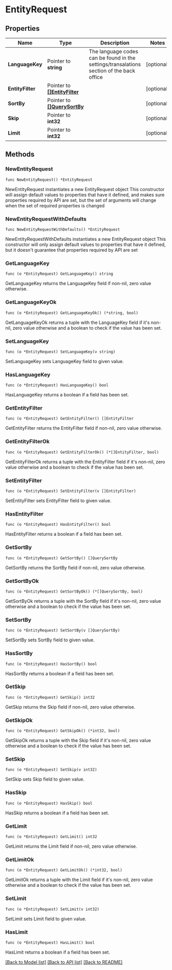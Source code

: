 # EntityRequest

## Properties

Name | Type | Description | Notes
------------ | ------------- | ------------- | -------------
**LanguageKey** | Pointer to **string** | The language codes can be found in the settings/transalations section of the back office | [optional] 
**EntityFilter** | Pointer to [**[]EntityFilter**](EntityFilter.md) |  | [optional] 
**SortBy** | Pointer to [**[]QuerySortBy**](QuerySortBy.md) |  | [optional] 
**Skip** | Pointer to **int32** |  | [optional] 
**Limit** | Pointer to **int32** |  | [optional] 

## Methods

### NewEntityRequest

`func NewEntityRequest() *EntityRequest`

NewEntityRequest instantiates a new EntityRequest object
This constructor will assign default values to properties that have it defined,
and makes sure properties required by API are set, but the set of arguments
will change when the set of required properties is changed

### NewEntityRequestWithDefaults

`func NewEntityRequestWithDefaults() *EntityRequest`

NewEntityRequestWithDefaults instantiates a new EntityRequest object
This constructor will only assign default values to properties that have it defined,
but it doesn't guarantee that properties required by API are set

### GetLanguageKey

`func (o *EntityRequest) GetLanguageKey() string`

GetLanguageKey returns the LanguageKey field if non-nil, zero value otherwise.

### GetLanguageKeyOk

`func (o *EntityRequest) GetLanguageKeyOk() (*string, bool)`

GetLanguageKeyOk returns a tuple with the LanguageKey field if it's non-nil, zero value otherwise
and a boolean to check if the value has been set.

### SetLanguageKey

`func (o *EntityRequest) SetLanguageKey(v string)`

SetLanguageKey sets LanguageKey field to given value.

### HasLanguageKey

`func (o *EntityRequest) HasLanguageKey() bool`

HasLanguageKey returns a boolean if a field has been set.

### GetEntityFilter

`func (o *EntityRequest) GetEntityFilter() []EntityFilter`

GetEntityFilter returns the EntityFilter field if non-nil, zero value otherwise.

### GetEntityFilterOk

`func (o *EntityRequest) GetEntityFilterOk() (*[]EntityFilter, bool)`

GetEntityFilterOk returns a tuple with the EntityFilter field if it's non-nil, zero value otherwise
and a boolean to check if the value has been set.

### SetEntityFilter

`func (o *EntityRequest) SetEntityFilter(v []EntityFilter)`

SetEntityFilter sets EntityFilter field to given value.

### HasEntityFilter

`func (o *EntityRequest) HasEntityFilter() bool`

HasEntityFilter returns a boolean if a field has been set.

### GetSortBy

`func (o *EntityRequest) GetSortBy() []QuerySortBy`

GetSortBy returns the SortBy field if non-nil, zero value otherwise.

### GetSortByOk

`func (o *EntityRequest) GetSortByOk() (*[]QuerySortBy, bool)`

GetSortByOk returns a tuple with the SortBy field if it's non-nil, zero value otherwise
and a boolean to check if the value has been set.

### SetSortBy

`func (o *EntityRequest) SetSortBy(v []QuerySortBy)`

SetSortBy sets SortBy field to given value.

### HasSortBy

`func (o *EntityRequest) HasSortBy() bool`

HasSortBy returns a boolean if a field has been set.

### GetSkip

`func (o *EntityRequest) GetSkip() int32`

GetSkip returns the Skip field if non-nil, zero value otherwise.

### GetSkipOk

`func (o *EntityRequest) GetSkipOk() (*int32, bool)`

GetSkipOk returns a tuple with the Skip field if it's non-nil, zero value otherwise
and a boolean to check if the value has been set.

### SetSkip

`func (o *EntityRequest) SetSkip(v int32)`

SetSkip sets Skip field to given value.

### HasSkip

`func (o *EntityRequest) HasSkip() bool`

HasSkip returns a boolean if a field has been set.

### GetLimit

`func (o *EntityRequest) GetLimit() int32`

GetLimit returns the Limit field if non-nil, zero value otherwise.

### GetLimitOk

`func (o *EntityRequest) GetLimitOk() (*int32, bool)`

GetLimitOk returns a tuple with the Limit field if it's non-nil, zero value otherwise
and a boolean to check if the value has been set.

### SetLimit

`func (o *EntityRequest) SetLimit(v int32)`

SetLimit sets Limit field to given value.

### HasLimit

`func (o *EntityRequest) HasLimit() bool`

HasLimit returns a boolean if a field has been set.


[[Back to Model list]](../README.md#documentation-for-models) [[Back to API list]](../README.md#documentation-for-api-endpoints) [[Back to README]](../README.md)


